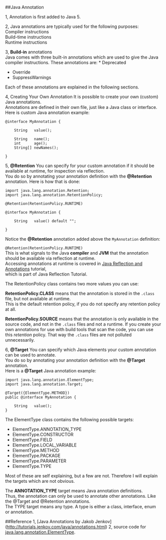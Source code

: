 ##Java Annotation

1, Annotation is first added to Java 5.  

2, Java annotations are typically used for the following purposes:  
    Compiler instructions  
    Build-time instructions  
    Runtime instructions    
    
3, **Build-in** annotations  
  Java comes with three built-in annotations which are used to give the Java compiler instructions. These annotations are: * Deprecated  
  * Override  
  * SuppressWarnings  
  
Each of these annotations are explained in the following sections.  

4, Creating Your Own Annotation
It is possible to create your own (custom) Java annotations.   
Annotations are defined in their own file, just like a Java class or interface.   
Here is custom Java annotation example:
```
@interface MyAnnotation {

    String   value();

    String   name();
    int      age();
    String[] newNames();

}
```
  
5, **@Retention**
You can specify for your custom annotation if it should be available at runtime, for inspection via reflection.   
You do so by annotating your annotation definition with the **@Retention** annotation. Here is how that is done:
``` 
import java.lang.annotation.Retention;
import java.lang.annotation.RetentionPolicy;

@Retention(RetentionPolicy.RUNTIME)

@interface MyAnnotation {

    String   value() default "";

}
```  
Notice the **@Retention** annotation added above the `MyAnnotation` definition:

`@Retention(RetentionPolicy.RUNTIME)`  
This is what signals to the Java **compiler** and **JVM** that the annotation should be available via reflection at runtime.  
Accessing annotations at runtime is covered in [Java Reflection and Annotations](http://tutorials.jenkov.com/java-reflection/annotations.html) tutorial,   
which is part of Java Reflection Tutorial.

The RetentionPolicy class contains two more values you can use:  

**RetentionPolicy.CLASS** means that the annotation is stored in the `.class` file, but not available at runtime.   
This is the default retention policy, if you do not specify any retention policy at all.

**RetentionPolicy.SOURCE** means that the annotation is only available in the source code, 
and not in the `.class` files and not a runtime. If you create your own annotations for use with build tools that scan the code, 
you can use this *retention* policy. That way the `.class` files are not polluted unnecessarily.

6, **@Target**
You can specify which Java elements your custom annotation can be used to annotate.   
You do so by annotating your annotation definition with the **@Target** annotation.   
Here is a **@Target** Java annotation example:
```
import java.lang.annotation.ElementType;
import java.lang.annotation.Target;

@Target({ElementType.METHOD})
public @interface MyAnnotation {

    String   value();
}
```  
The ElementType class contains the following possible targets:  
* ElementType.ANNOTATION_TYPE
* ElementType.CONSTRUCTOR
* ElementType.FIELD
* ElementType.LOCAL_VARIABLE
* ElementType.METHOD
* ElementType.PACKAGE
* ElementType.PARAMETER
* ElementType.TYPE  

Most of these are self explaining, but a few are not. Therefore I will explain the targets which are not obvious.

The **ANNOTATION_TYPE** target means Java annotation definitions.   
Thus, the annotation can only be used to annotate other annotations. Like the @Target and @Retention annotations.  
The TYPE target means any type. A type is either a class, interface, enum or annotation.  


##Reference 
1, [Java Annotations by Jakob Jenkov] (http://tutorials.jenkov.com/java/annotations.html) 
2, source code for [java.lang.annotation.ElementType](http://grepcode.com/file/repository.grepcode.com/java/root/jdk/openjdk/6-b27/java/lang/annotation/ElementType.java#ElementType%5B%5D).
